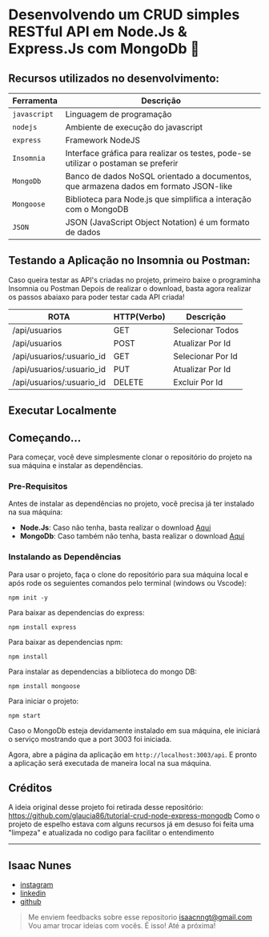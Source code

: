 # Desenvolvendo um CRUD simples RESTful API em Node.Js & Express.Js com MongoDb 🚀

## Recursos utilizados no desenvolvimento:

| Ferramenta | Descrição |
| --- | --- |
| `javascript` | Linguagem de programação |
| `nodejs` | Ambiente de execução do javascript|
| `express` | Framework NodeJS |
| `Insomnia` | Interface gráfica para realizar os testes, pode-se utilizar o postaman se preferir|
| `MongoDb` | Banco de dados NoSQL orientado a documentos, que armazena dados em formato JSON-like|
| `Mongoose` | Biblioteca para Node.js que simplifica a interação com o MongoDB|
 `JSON` | JSON (JavaScript Object Notation) é um formato de dados|

## Testando a Aplicação no Insomnia ou Postman:

Caso queira testar as API's criadas no projeto, primeiro baixe o programinha Insomnia ou Postman
Depois de realizar o download, basta agora realizar os passos abaiaxo para
poder testar cada API criada!

| ROTA                      | HTTP(Verbo) | Descrição         |
| ------------------------- | ----------- | ----------------- |
| /api/usuarios             | GET         | Selecionar Todos  |
| /api/usuarios             | POST        | Atualizar Por Id  |
| /api/usuarios/:usuario_id | GET         | Selecionar Por Id |
| /api/usuarios/:usuario_id | PUT         | Atualizar Por Id  |
| /api/usuarios/:usuario_id | DELETE      | Excluir Por Id    |

## Executar Localmente

## Começando...

Para começar, você deve simplesmente clonar o repositório do projeto na sua máquina e instalar as dependências.

### Pre-Requisitos

Antes de instalar as dependências no projeto, você precisa já ter instalado na sua máquina:

- **Node.Js**: Caso não tenha, basta realizar o download [Aqui](https://nodejs.org/en/)
- **MongoDb**: Caso também não tenha, basta realizar o download [Aqui](https://www.mongodb.com/download-center#community)

### Instalando as Dependências

Para usar o projeto, faça o clone do repositório para sua máquina local e após rode os seguientes comandos pelo terminal (windows ou Vscode): 

```
npm init -y
```

Para baixar as dependencias do express:

```
npm install express
```

Para baixar as dependencias npm:

```
npm install
```

Para instalar as dependencias a biblioteca do mongo DB:

```
npm install mongoose
```

Para iniciar o projeto:

```
npm start
```

Caso o MongoDb esteja devidamente instalado em sua máquina, ele iniciará o serviço mostrando que a port 3003 foi iniciada.

Agora, abre a página da aplicação em `http://localhost:3003/api`. E pronto a aplicação será executada de maneira local na sua máquina.

## Créditos

A ideia original desse projeto foi retirada desse repositório: https://github.com/glaucia86/tutorial-crud-node-express-mongodb
Como o projeto de espelho estava com alguns recursos já em desuso foi feita uma "limpeza" e atualizada no codigo para facilitar o entendimento

---
## Isaac Nunes
- [instagram](https://www.instagram.com/isaacnngt)
- [linkedin](https://www.linkedin.com/in/isaacnngt/)
- [github](https://github.com/isaacnngt)

> Me enviem feedbacks sobre esse repositorio isaacnngt@gmail.com Vou amar trocar ideias com vocês. É isso! Até a próxima!

